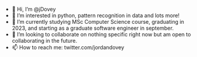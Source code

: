 - 👋 Hi, I’m @jDovey
- 👀 I’m interested in python, pattern recognition in data and lots more!
- 🌱 I’m currently studying MSc Computer Science course, graduating in 2023, and starting as a graduate software engineer in september.
- 💞️ I’m looking to collaborate on nothing specific right now but am open to collaborating in the future.
- 📫 How to reach me: twitter.com/jordandovey

<!---
jDovey/jDovey is a ✨ special ✨ repository because its `README.md` (this file) appears on your GitHub profile.
You can click the Preview link to take a look at your changes.
--->
